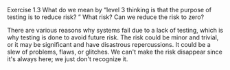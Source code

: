 Exercise 1.3 
What do we mean by “level 3 thinking is that the purpose of testing is to reduce risk? ” What risk? Can we reduce the risk to zero?

There are various reasons why systems fail due to a lack of testing, which is why testing is done to avoid future risk.
The risk could be minor and trivial, or it may be significant and have disastrous repercussions. It could be a slew of problems, flaws, or glitches.
We can't make the risk disappear since it's always here; we just don't recognize it.